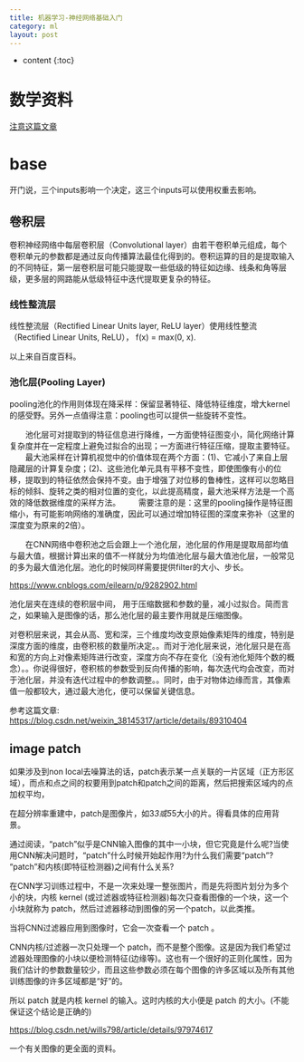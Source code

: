 ```yaml
---
title: 机器学习-神经网络基础入门
category: ml
layout: post
---
```

* content
{:toc}

# 数学资料

[注意这篇文章](https://blog.csdn.net/Luo_da/article/details/76026677)

# base

开门说，三个inputs影响一个决定，这三个inputs可以使用权重去影响。

## 卷积层
卷积神经网络中每层卷积层（Convolutional layer）由若干卷积单元组成，每个卷积单元的参数都是通过反向传播算法最佳化得到的。卷积运算的目的是提取输入的不同特征，第一层卷积层可能只能提取一些低级的特征如边缘、线条和角等层级，更多层的网路能从低级特征中迭代提取更复杂的特征。

### 线性整流层
线性整流层（Rectified Linear Units layer, ReLU layer）使用线性整流（Rectified Linear Units, ReLU）， f(x) = max(0, x).

以上来自百度百科。

### 池化层(Pooling Layer)
pooling池化的作用则体现在降采样：保留显著特征、降低特征维度，增大kernel的感受野。另外一点值得注意：pooling也可以提供一些旋转不变性。

　　池化层可对提取到的特征信息进行降维，一方面使特征图变小，简化网络计算复杂度并在一定程度上避免过拟合的出现；一方面进行特征压缩，提取主要特征。 
  最大池采样在计算机视觉中的价值体现在两个方面：(1)、它减小了来自上层隐藏层的计算复杂度；(2)、这些池化单元具有平移不变性，即使图像有小的位移，提取到的特征依然会保持不变。由于增强了对位移的鲁棒性，这样可以忽略目标的倾斜、旋转之类的相对位置的变化，以此提高精度，最大池采样方法是一个高效的降低数据维度的采样方法。 
  需要注意的是：这里的pooling操作是特征图缩小，有可能影响网络的准确度，因此可以通过增加特征图的深度来弥补（这里的深度变为原来的2倍）。

　　在CNN网络中卷积池之后会跟上一个池化层，池化层的作用是提取局部均值与最大值，根据计算出来的值不一样就分为均值池化层与最大值池化层，一般常见的多为最大值池化层。池化的时候同样需要提供filter的大小、步长。 

https://www.cnblogs.com/eilearn/p/9282902.html

池化层夹在连续的卷积层中间， 用于压缩数据和参数的量，减小过拟合。简而言之，如果输入是图像的话，那么池化层的最主要作用就是压缩图像。

对卷积层来说，其会从高、宽和深，三个维度均改变原始像素矩阵的维度，特别是深度方面的维度，由卷积核的数量所决定。。而对于池化层来说，池化层只是在高和宽的方向上对像素矩阵进行改变，深度方向不存在变化（没有池化矩阵个数的概念）。。你说得很好，卷积核的参数受到反向传播的影响，每次迭代均会改变，而对于池化层，并没有迭代过程中的参数调整。。同时，由于对物体边缘而言，其像素值一般都较大，通过最大池化，便可以保留关键信息。

参考这篇文章: https://blog.csdn.net/weixin_38145317/article/details/89310404


## image patch

如果涉及到non local去噪算法的话，patch表示某一点关联的一片区域（正方形区域），而点和点之间的权要用到patch和patch之间的距离，然后把搜索区域内的点加权平均，

在超分辨率重建中，patch是图像片，如3*3或5*5大小的片。得看具体的应用背景。

通过阅读，“patch”似乎是CNN输入图像的其中一小块，但它究竟是什么呢?当使用CNN解决问题时，“patch”什么时候开始起作用?为什么我们需要“patch”? “patch”和内核(即特征检测器)之间有什么关系?

在CNN学习训练过程中，不是一次来处理一整张图片，而是先将图片划分为多个小的块，内核 kernel (或过滤器或特征检测器)每次只查看图像的一个块，这一个小块就称为 patch，然后过滤器移动到图像的另一个patch，以此类推。

当将CNN过滤器应用到图像时，它会一次查看一个 patch 。

CNN内核/过滤器一次只处理一个 patch，而不是整个图像。这是因为我们希望过滤器处理图像的小块以便检测特征(边缘等)。这也有一个很好的正则化属性，因为我们估计的参数数量较少，而且这些参数必须在每个图像的许多区域以及所有其他训练图像的许多区域都是“好”的。

所以 patch 就是内核 kernel 的输入。这时内核的大小便是 patch 的大小。(不能保证这个结论是正确的)

https://blog.csdn.net/wills798/article/details/97974617

一个有关图像的更全面的资料。


